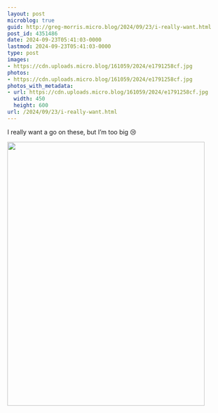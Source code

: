 ```yaml
---
layout: post
microblog: true
guid: http://greg-morris.micro.blog/2024/09/23/i-really-want.html
post_id: 4351486
date: 2024-09-23T05:41:03-0000
lastmod: 2024-09-23T05:41:03-0000
type: post
images:
- https://cdn.uploads.micro.blog/161059/2024/e1791258cf.jpg
photos:
- https://cdn.uploads.micro.blog/161059/2024/e1791258cf.jpg
photos_with_metadata:
- url: https://cdn.uploads.micro.blog/161059/2024/e1791258cf.jpg
  width: 450
  height: 600
url: /2024/09/23/i-really-want.html
---
```

I really want a go on these, but I’m too big 😢

<img src="uploads/2024/e1791258cf.jpg" width="450" height="600" alt="">

